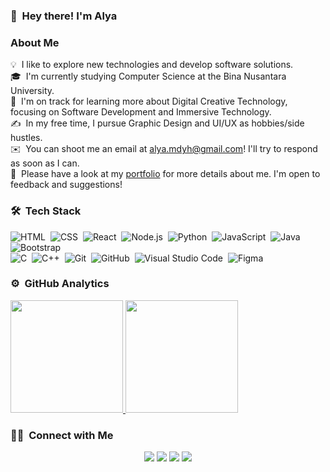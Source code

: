 ### 👋 &nbsp;Hey there! I'm Alya

### About Me

💡 &nbsp;I like to explore new technologies and develop software solutions.\
🎓 &nbsp;I'm currently studying Computer Science at the Bina Nusantara University.\
🌱 &nbsp;I'm on track for learning more about Digital Creative Technology, focusing on Software Development and Immersive Technology.\
✍️ &nbsp;In my free time, I pursue Graphic Design and UI/UX as hobbies/side hustles.\
✉️ &nbsp;You can shoot me an email at alya.mdyh@gmail.com! I'll try to respond as soon as I can.\
📄 &nbsp;Please have a look at my [portfolio](https://alyadyh.github.io/) for more details about me. I'm open to feedback and suggestions!

### 🛠 &nbsp;Tech Stack

![HTML](https://img.shields.io/badge/-HTML-05122A?style=flat&logo=HTML5)&nbsp;
![CSS](https://img.shields.io/badge/-CSS-05122A?style=flat&logo=CSS3&logoColor=1572B6)&nbsp;
![React](https://img.shields.io/badge/-React-05122A?style=flat&logo=react)&nbsp;
![Node.js](https://img.shields.io/badge/-Node.js-05122A?style=flat&logo=node.js)&nbsp;
![Python](https://img.shields.io/badge/-Python-05122A?style=flat&logo=python)&nbsp;
![JavaScript](https://img.shields.io/badge/-JavaScript-05122A?style=flat&logo=javascript)&nbsp;
![Java](https://img.shields.io/badge/-Java-05122A?style=flat&logo=Java&logoColor=FFA518)&nbsp;
![Bootstrap](https://img.shields.io/badge/-Bootstrap-05122A?style=flat&logo=bootstrap&logoColor=563D7C)\
![C](https://img.shields.io/badge/-C-05122A?style=flat&logo=C&logoColor=A8B9CC)&nbsp;
![C++](https://img.shields.io/badge/-C++-05122A?style=flat&logo=C%2B%2B&logoColor=00599C)&nbsp;
![Git](https://img.shields.io/badge/-Git-05122A?style=flat&logo=git)&nbsp;
![GitHub](https://img.shields.io/badge/-GitHub-05122A?style=flat&logo=github)&nbsp;
![Visual Studio Code](https://img.shields.io/badge/-Visual%20Studio%20Code-05122A?style=flat&logo=visual-studio-code&logoColor=007ACC)&nbsp;
![Figma](https://img.shields.io/badge/-Figma-05122A?style=flat&logo=figma)&nbsp;

### ⚙️ &nbsp;GitHub Analytics

<p align="left">
<a href="https://github.com/alyadyh">
  <img height="180em" src="https://github-readme-stats-eight-theta.vercel.app/api?username=alyadyh&show_icons=true&theme=algolia&include_all_commits=true&count_private=true"/>
  <img height="180em" src="https://github-readme-stats-eight-theta.vercel.app/api/top-langs/?username=alyadyh&layout=compact&langs_count=8&theme=algolia"/>
</a>
</p>

### 🤝🏻 &nbsp;Connect with Me

<p align="center">
<a href="https://linkedin.com/in/alya-mardhiyyah"><img src="https://img.shields.io/badge/-Alya%20Mardhiyyah-0077B5?style=flat&logo=Linkedin&logoColor=white"/></a>
<a href="mailto:alya.mdyh@gmail.com"><img src="https://img.shields.io/badge/-alya.mdyh@gmail.com-D14836?style=flat&logo=Gmail&logoColor=white"/></a>
<a href="https://instagram.com/alyadya_"><img src="https://img.shields.io/badge/-@alyadya__-E4405F?style=flat&logo=Instagram&logoColor=white"/></a>
<a href="https://figma.com/@itsmelya"><img src="https://img.shields.io/badge/-@itsmelya-1877F2?style=flat&logo=Figma&logoColor=white"/></a>
</p>
